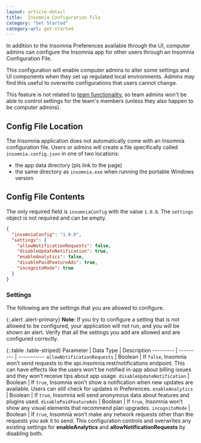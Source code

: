 ```yaml
---
layout: article-detail
title:  Insomnia Configuration File
category: "Get Started"
category-url: get-started
---
```


In addition to the Insomnia Preferences available through the UI, computer admins can configure the Insomnia app for other users through an Insomnia Configuration File.

This configuration will enable computer admins to alter some settings and UI components when they set up regulated local environments. Admins may find this useful to overwrite configurations that users cannot change.

This feature is not related to [team functionality](/insomnia/team-collaboration), so team admins won't be able to control settings for the team's members (unless they also happen to be computer admins).

## Config File Location

The Insomnia application does not automatically come with an Insomnia configuration file. Users or admins will create a file specifically called `insomnia.config.json` in one of two locations:
- the app data directory (pls link to the page)
- the same directory as `insomnia.exe` when running the portable Windows version

## Config File Contents

The only required field is `insomniaConfig` with the value `1.0.0`. The `settings` object is not required and can be empty.

```json
{
  "insomniaConfig": "1.0.0",
  "settings": {
    "allowNotificationRequests": false,
    "disableUpdateNotification": true,
    "enableAnalytics": false,
    "disablePaidFeatureAds": true,
    "incognitoMode": true
  }
}
```

### Settings

The following are the settings that you are allowed to configure.

{:.alert .alert-primary}
**Note**: If you try to configure a setting that is not allowed to be configured, your application will not run, and you will be shown an alert. Verify that all the settings you add are allowed and are configured correctly.

{:.table .table-striped}
Parameter | Data Type | Description
--------- | --------- | -----------
`allowNotificationRequests` | Boolean | If `false`, Insomnia won’t send requests to the api.insomnia.rest/notifications endpoint. This can have effects like the users won’t be notified in-app about billing issues and they won’t receive tips about app usage.
`disableUpdateNotification` | Boolean | If `true`, Insomnia won’t show a notification when new updates are available. Users can still check for updates in Preferences.
`enableAnalytics` | Boolean | If `true`, Insomnia will send anonymous data about features and plugins used.
`disablePaidFeatureAds` | Boolean | If `true`, Insomnia won’t show any visual elements that recommend plan upgrades.
`incognitoMode` | Boolean | If `true`, Insomnia won’t make any network requests other than the requests you ask it to send. This configuration controls and overwrites any existing settings for **enableAnalytics** and **allowNotificationRequests** by disabling both.
